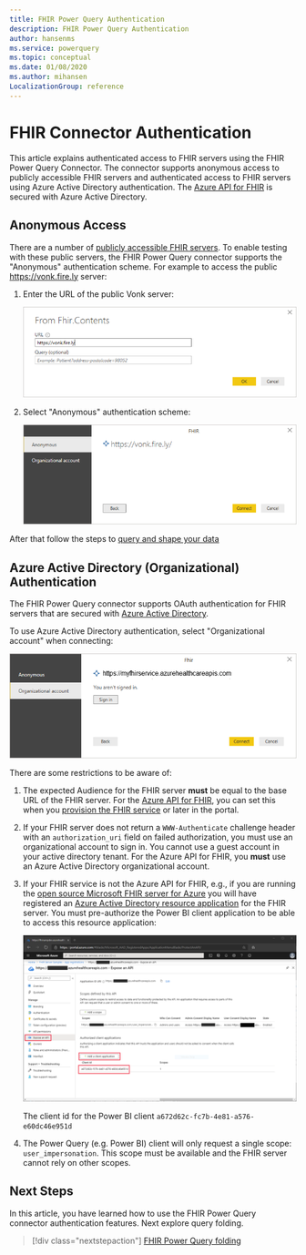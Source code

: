 ```yaml
---
title: FHIR Power Query Authentication
description: FHIR Power Query Authentication
author: hansenms
ms.service: powerquery
ms.topic: conceptual
ms.date: 01/08/2020
ms.author: mihansen
LocalizationGroup: reference
---
```


# FHIR Connector Authentication

This article explains authenticated access to FHIR servers using the FHIR Power Query Connector. The connector supports anonymous access to publicly accessible FHIR servers and authenticated access to FHIR servers using Azure Active Directory authentication. The [Azure API for FHIR](https://docs.microsoft.com/azure/healthcare-apis) is secured with Azure Active Directory.

## Anonymous Access

There are a number of [publicly accessible FHIR servers](https://wiki.hl7.org/index.php?title=Publicly_Available_FHIR_Servers_for_testing). To enable testing with these public servers, the FHIR Power Query connector supports the "Anonymous" authentication scheme. For example to access the public https://vonk.fire.ly server:

1. Enter the URL of the public Vonk server:

    ![Access public Vonk server](FHIR-Access-Vonk.png)

1. Select "Anonymous" authentication scheme:

    ![Vonk anonymous authentication](FHIR-Access-Vonk-Anonymous.png)

After that follow the steps to [query and shape your data](FHIR.md)

## Azure Active Directory (Organizational) Authentication

The FHIR Power Query connector supports OAuth authentication for FHIR servers that are secured with [Azure Active Directory](https://azure.microsoft.com/services/active-directory/). 

To use Azure Active Directory authentication, select "Organizational account" when connecting:

![FHIR Sign In](FHIR-Sign-In.png)

There are some restrictions to be aware of:

1. The expected Audience for the FHIR server **must** be equal to the base URL of the FHIR server. For the [Azure API for FHIR](https://docs.microsoft.com/azure/healthcare-apis/), you can set this when you [provision the FHIR service](https://docs.microsoft.com/azure/healthcare-apis/fhir-paas-portal-quickstart#additional-settings) or later in the portal.

1. If your FHIR server does not return a `WWW-Authenticate` challenge header with an `authorization_uri` field on failed authorization, you must use an organizational account to sign in. You cannot use a guest account in your active directory tenant. For the Azure API for FHIR, you **must** use an Azure Active Directory organizational account.

1. If your FHIR service is not the Azure API for FHIR, e.g., if you are running the [open source Microsoft FHIR server for Azure](https://github.com/Microsoft/fhir-server) you will have registered an [Azure Active Directory resource application](https://docs.microsoft.com/azure/healthcare-apis/register-resource-azure-ad-client-app) for the FHIR server. You must pre-authorize the Power BI client application to be able to access this resource application:

    ![Pre Authorize Power BI](FHIR-PreAuthorize-PowerBI.png)

    The client id for the Power BI client `a672d62c-fc7b-4e81-a576-e60dc46e951d`

1. The Power Query (e.g. Power BI) client will only request a single scope: `user_impersonation`. This scope must be available and the FHIR server cannot rely on other scopes.

## Next Steps

In this article, you have learned how to use the FHIR Power Query connector authentication features. Next explore query folding.

>[!div class="nextstepaction"]
>[FHIR Power Query folding](FHIR-QueryFolding.md)